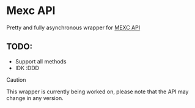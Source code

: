 # Mexc API

Pretty and fully asynchronous wrapper for <a href="https://mexcdevelop.github.io/apidocs/spot_v3_en">MEXC API</a>

## TODO:
 - Support all methods
 - IDK :DDD

> [!CAUTION]
> This wrapper is currently being worked on, please note that the API may change in any version.
